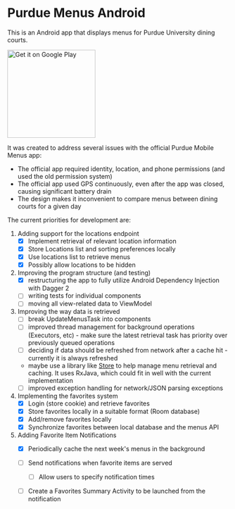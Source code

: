 # Purdue Menus Android

This is an Android app that displays menus for Purdue University dining courts.

<a href='https://play.google.com/store/apps/details?id=com.moufee.purduemenus&pcampaignid=MKT-Other-global-all-co-prtnr-py-PartBadge-Mar2515-1'>
<img width="200" alt='Get it on Google Play' src='https://play.google.com/intl/en_us/badges/images/generic/en_badge_web_generic.png'/></a>

It was created to address several issues with the official Purdue Mobile Menus app:
- The official app required identity, location, and phone permissions (and used the old permission system)
- The official app used GPS continuously, even after the app was closed, causing significant battery drain
- The design makes it inconvenient to compare menus between dining courts for a given day

The current priorities for development are:
1. Adding support for the locations endpoint
    - [x] Implement retrieval of relevant location information
    - [x] Store Locations list and sorting preferences locally
    - [x] Use locations list to retrieve menus
    - [x] Possibly allow locations to be hidden
2. Improving the program structure (and testing)
    - [x] restructuring the app to fully utilize Android Dependency Injection with Dagger 2
    - [ ] writing tests for individual components
    - [ ] moving all view-related data to ViewModel
3. Improving the way data is retrieved
    - [ ] break UpdateMenusTask into components
    - [ ] improved thread management for background operations (Executors, etc) - make sure the latest retrieval task has priority over previously queued operations
    - [ ] deciding if data should be refreshed from network after a cache hit - currently it is always refreshed
    -  maybe use a library like [Store](https://github.com/NYTimes/Store) to help manage menu retrieval and caching. It uses RxJava, which could fit in well with the current implementation
    - [ ] improved exception handling for network/JSON parsing exceptions
4. Implementing the favorites system
    - [x] Login (store cookie) and retrieve favorites
    - [x] Store favorites locally in a suitable format (Room database)
    - [x] Add/remove favorites locally
    - [x] Synchronize favorites between local database and the menus API
5. Adding Favorite Item Notifications
    - [x] Periodically cache the next week's menus in the background
    - [ ] Send notifications when favorite items are served
        - [ ] Allow users to specify notification times
    - [ ] Create a Favorites Summary Activity to be launched from the notification

